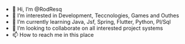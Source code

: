 - 👋 Hi, I’m @RodResq
- 👀 I’m interested in Development, Teccnologies, Games and Outhes
- 🌱 I’m currently learning Java, Jsf, Spring, Flutter, Python, Pl/Sql
- 💞️ I’m looking to collaborate on all interested project systems
- 📫 How to reach me in this place

<!---
RodResq/RodResq is a ✨ special ✨ repository because its `README.md` (this file) appears on your GitHub profile.
You can click the Preview link to take a look at your changes.
--->
